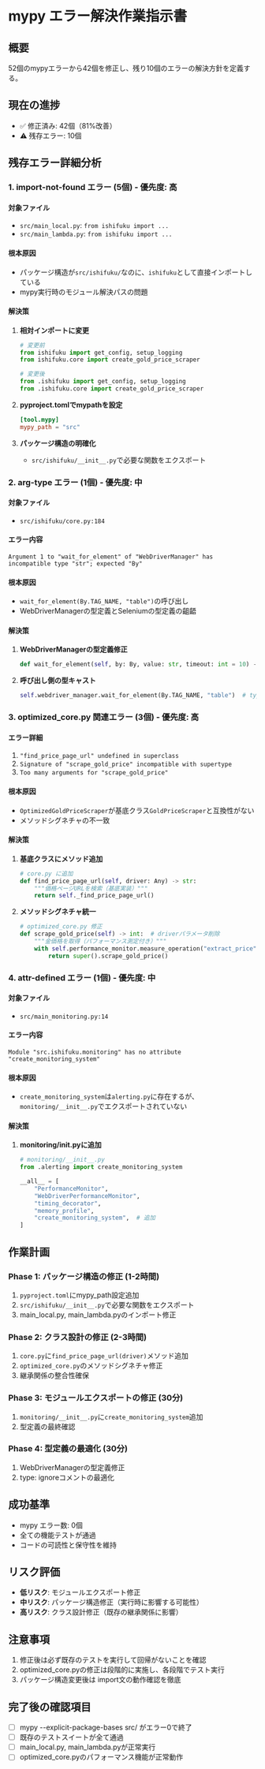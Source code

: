 # mypy エラー解決作業指示書

## 概要
52個のmypyエラーから42個を修正し、残り10個のエラーの解決方針を定義する。

## 現在の進捗
- ✅ 修正済み: 42個（81%改善）
- ⚠️ 残存エラー: 10個

## 残存エラー詳細分析

### 1. import-not-found エラー (5個) - 優先度: 高

#### 対象ファイル
- `src/main_local.py`: `from ishifuku import ...`
- `src/main_lambda.py`: `from ishifuku import ...`

#### 根本原因
- パッケージ構造が`src/ishifuku/`なのに、`ishifuku`として直接インポートしている
- mypy実行時のモジュール解決パスの問題

#### 解決策
1. **相対インポートに変更**
   ```python
   # 変更前
   from ishifuku import get_config, setup_logging
   from ishifuku.core import create_gold_price_scraper
   
   # 変更後  
   from .ishifuku import get_config, setup_logging
   from .ishifuku.core import create_gold_price_scraper
   ```

2. **pyproject.tomlでmypathを設定**
   ```toml
   [tool.mypy]
   mypy_path = "src"
   ```

3. **パッケージ構造の明確化**
   - `src/ishifuku/__init__.py`で必要な関数をエクスポート

### 2. arg-type エラー (1個) - 優先度: 中

#### 対象ファイル
- `src/ishifuku/core.py:184`

#### エラー内容
```
Argument 1 to "wait_for_element" of "WebDriverManager" has incompatible type "str"; expected "By"
```

#### 根本原因
- `wait_for_element(By.TAG_NAME, "table")`の呼び出し
- WebDriverManagerの型定義とSeleniumの型定義の齟齬

#### 解決策
1. **WebDriverManagerの型定義修正**
   ```python
   def wait_for_element(self, by: By, value: str, timeout: int = 10) -> None:
   ```

2. **呼び出し側の型キャスト**
   ```python
   self.webdriver_manager.wait_for_element(By.TAG_NAME, "table")  # type: ignore
   ```

### 3. optimized_core.py 関連エラー (3個) - 優先度: 高

#### エラー詳細
1. `"find_price_page_url" undefined in superclass`
2. `Signature of "scrape_gold_price" incompatible with supertype`
3. `Too many arguments for "scrape_gold_price"`

#### 根本原因
- `OptimizedGoldPriceScraper`が基底クラス`GoldPriceScraper`と互換性がない
- メソッドシグネチャの不一致

#### 解決策
1. **基底クラスにメソッド追加**
   ```python
   # core.py に追加
   def find_price_page_url(self, driver: Any) -> str:
       """価格ページURLを検索（基底実装）"""
       return self._find_price_page_url()
   ```

2. **メソッドシグネチャ統一**
   ```python
   # optimized_core.py 修正
   def scrape_gold_price(self) -> int:  # driverパラメータ削除
       """金価格を取得（パフォーマンス測定付き）"""
       with self.performance_monitor.measure_operation("extract_price"):
           return super().scrape_gold_price()
   ```

### 4. attr-defined エラー (1個) - 優先度: 中

#### 対象ファイル
- `src/main_monitoring.py:14`

#### エラー内容
```
Module "src.ishifuku.monitoring" has no attribute "create_monitoring_system"
```

#### 根本原因
- `create_monitoring_system`は`alerting.py`に存在するが、`monitoring/__init__.py`でエクスポートされていない

#### 解決策
1. **monitoring/__init__.pyに追加**
   ```python
   # monitoring/__init__.py
   from .alerting import create_monitoring_system
   
   __all__ = [
       "PerformanceMonitor",
       "WebDriverPerformanceMonitor", 
       "timing_decorator",
       "memory_profile",
       "create_monitoring_system",  # 追加
   ]
   ```

## 作業計画

### Phase 1: パッケージ構造の修正 (1-2時間)
1. `pyproject.toml`にmypy_path設定追加
2. `src/ishifuku/__init__.py`で必要な関数をエクスポート
3. main_local.py, main_lambda.pyのインポート修正

### Phase 2: クラス設計の修正 (2-3時間)
1. `core.py`に`find_price_page_url(driver)`メソッド追加
2. `optimized_core.py`のメソッドシグネチャ修正
3. 継承関係の整合性確保

### Phase 3: モジュールエクスポートの修正 (30分)
1. `monitoring/__init__.py`に`create_monitoring_system`追加
2. 型定義の最終確認

### Phase 4: 型定義の最適化 (30分)
1. WebDriverManagerの型定義修正
2. type: ignoreコメントの最適化

## 成功基準
- mypy エラー数: 0個
- 全ての機能テストが通過
- コードの可読性と保守性を維持

## リスク評価
- **低リスク**: モジュールエクスポート修正
- **中リスク**: パッケージ構造修正（実行時に影響する可能性）
- **高リスク**: クラス設計修正（既存の継承関係に影響）

## 注意事項
1. 修正後は必ず既存のテストを実行して回帰がないことを確認
2. optimized_core.pyの修正は段階的に実施し、各段階でテスト実行
3. パッケージ構造変更後は import文の動作確認を徹底

## 完了後の確認項目
- [ ] mypy --explicit-package-bases src/ がエラー0で終了
- [ ] 既存のテストスイートが全て通過  
- [ ] main_local.py, main_lambda.pyが正常実行
- [ ] optimized_core.pyのパフォーマンス機能が正常動作

